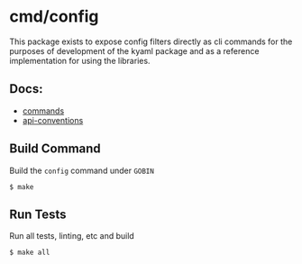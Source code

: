 # cmd/config

This package exists to expose config filters directly as cli commands for the purposes
of development of the kyaml package and as a reference implementation for using the libraries.

## Docs:

- [commands](docs/commands)
- [api-conventions](docs/api-conventions)

## Build Command

Build the `config` command under `GOBIN`

    $ make

## Run Tests

Run all tests, linting, etc and build

    $ make all